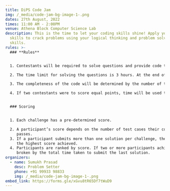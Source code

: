 ```yaml
---
title: DiPS Code Jam
img: /_media/code-jam-bg-image-1-.png
dates: 27th August, 2022
times: 11:00 AM - 2:00PM
venue: Athena Block Computer Science Lab
description: This is the time to let your coding skills shine! Apply your coding
  skills to crack problems using your logical thinking and problem solving
  skills.
rules: >-
  ### **Rules**


  1. Contestants will be required to solve questions and provide code that can be verified.

  2. The time limit for solving the questions is 3 hours. At the end of the 3rd hour, the winners will be adjudicated on the basis of the number of completed questions and completeness/efficiency of the given solutions.

  3. The completeness of the code will be determined by the number of test cases each solution can pass.

  4. If two contestants were to score equal points, time will be used to determine as tiebreaker.


  ### Scoring


  1. Each challenge has a pre-determined score.

  2. A participant’s score depends on the number of test cases their code submission successfully
     passes.
  3. If a participant submits more than one solution per challenge, then the participant’s score will reflect
     the highest score achieved.
  4. Participants are ranked by score. If two or more participants achieve the same score, then the tie is
     broken by the total time taken to submit the last solution.
organizers:
  - name: Sumukh Prasad
    desc: Problem Setter
    phone: +91 99933 98833
    img: /_media/code-jam-bg-image-1-.png
embed_link: https://forms.gle/xGvu8tR65Df7tWuD9
---
```

